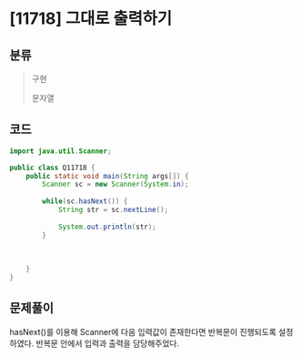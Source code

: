# [11718] 그대로 출력하기

## 분류
> 구현
>
> 문자열

## 코드
```java
import java.util.Scanner;

public class Q11718 {
	public static void main(String args[]) {
		Scanner sc = new Scanner(System.in); 
		
		while(sc.hasNext()) {
			String str = sc.nextLine();
			
			System.out.println(str);
		}
		
		
		
	}
}

```

## 문제풀이

hasNext()를 이용해 Scanner에  다음 입력값이 존재한다면 반복문이 진행되도록 설정하였다. 반복문 안에서 입력과 출력을 담당해주었다.